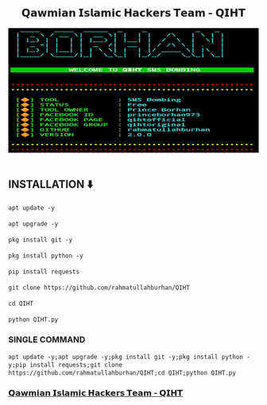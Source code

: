 <center><h2> 𝗤𝗮𝘄𝗺𝗶𝗮𝗻 𝗜𝘀𝗹𝗮𝗺𝗶𝗰 𝗛𝗮𝗰𝗸𝗲𝗿𝘀 𝗧𝗲𝗮𝗺 - 𝗤𝗜𝗛𝗧 </h2></center>

<center><img src="Screenshot_20230728-065157.jpg" alt="QIHT" height="250" width="1500"></img></center></br>


<h2>INSTALLATION ⬇️</h2>


```
apt update -y

apt upgrade -y

pkg install git -y

pkg install python -y

pip install requests

git clone https://github.com/rahmatullahburhan/QIHT

cd QIHT

python QIHT.py

```


<h3>SINGLE COMMAND</h3>

```
apt update -y;apt upgrade -y;pkg install git -y;pkg install python -y;pip install requests;git clone https://github.com/rahmatullahburhan/QIHT;cd QIHT;python QIHT.py

```

<h3><a href=https://facebook.com/QIHTOfficial/"> 𝗤𝗮𝘄𝗺𝗶𝗮𝗻 𝗜𝘀𝗹𝗮𝗺𝗶𝗰 𝗛𝗮𝗰𝗸𝗲𝗿𝘀 𝗧𝗲𝗮𝗺 - 𝗤𝗜𝗛𝗧</a></h3>
